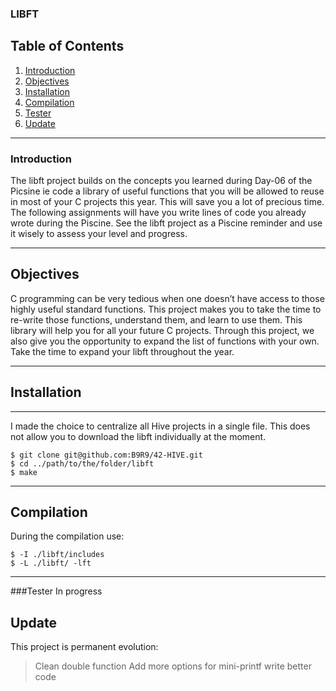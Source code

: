 ### LIBFT

## Table of Contents
1. [Introduction](#introduction)
2. [Objectives](#objectives)
3. [Installation](#installation)
4. [Compilation](#compilation)
5. [Tester](#test)
6. [Update](#update)


***
### Introduction
The libft project builds on the concepts you learned during Day-06 of the Picsine ie code a library of useful functions that you will 
be allowed to reuse in most of your C projects this year. This will save you a lot of precious time.
The following assignments will have you write lines of code you already wrote during the Piscine.
See the libft project as a Piscine reminder and use it wisely to assess your level and progress.
***
## Objectives
C programming can be very tedious when one doesn’t have access to those highly useful standard functions.
This project makes you to take the time to re-write those functions, understand them, and learn to use them.
This library will help you for all your future C projects.
Through this project, we also give you the opportunity to expand the list of functions with your own.
Take the time to expand your libft throughout the year.
***
## Installation
***
I made the choice to centralize all Hive projects in a single file.
This does not allow you to download the libft individually at the moment.
```
$ git clone git@github.com:B9R9/42-HIVE.git
$ cd ../path/to/the/folder/libft
$ make
```
***
## Compilation
During the compilation use:
```
$ -I ./libft/includes
$ -L ./libft/ -lft
```
***
###Tester
In progress

## Update
This project is permanent evolution:
> Clean double function
> Add more options for mini-printf
> write better code
